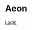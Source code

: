 # Aeon

[Login](https://teamaeon.b2clogin.com/teamaeon.onmicrosoft.com/oauth2/v2.0/authorize?p=B2C_1_SignUpSignIn&client_id=3338b3c1-26a6-4674-80bd-7472e1b9f486&nonce=defaultNonce&redirect_uri=https%3A%2F%2Fjwt.ms&scope=https%3A%2F%2Fteamaeon.onmicrosoft.com%2F3338b3c1-26a6-4674-80bd-7472e1b9f486%2FUser.Scope&response_type=token&prompt=login)
